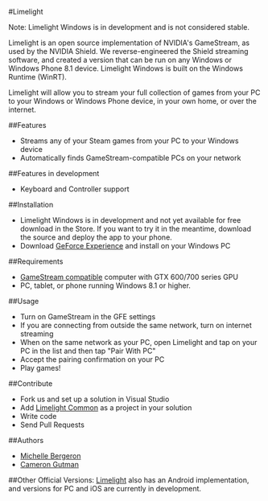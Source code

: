 #Limelight

Note: Limelight Windows is in development and is not considered stable. 

Limelight is an open source implementation of NVIDIA's GameStream, as used by the NVIDIA Shield.
We reverse-engineered the Shield streaming software, and created a version that can be run on any Windows or Windows Phone 8.1 device. Limelight Windows is built on the Windows Runtime (WinRT). 

Limelight will allow you to stream your full collection of games from your PC to your Windows or Windows Phone device,
in your own home, or over the internet.

##Features

* Streams any of your Steam games from your PC to your Windows device
* Automatically finds GameStream-compatible PCs on your network

##Features in development
* Keyboard and Controller support

##Installation

* Limelight Windows is in development and not yet available for free download in the Store. If you want to try it in the meantime, download the source and deploy the app to your phone. 
* Download [GeForce Experience](http://www.geforce.com/geforce-experience) and install on your Windows PC

##Requirements

* [GameStream compatible](http://shield.nvidia.com/play-pc-games/) computer with GTX 600/700 series GPU
* PC, tablet, or phone running Windows 8.1 or higher. 

##Usage

* Turn on GameStream in the GFE settings
* If you are connecting from outside the same network, turn on internet
  streaming
* When on the same network as your PC, open Limelight and tap on your PC in the list and then tap "Pair With PC"
* Accept the pairing confirmation on your PC
* Play games!

##Contribute 
- Fork us and set up a solution in Visual Studio
- Add [Limelight Common](https://github.com/limelight-stream/limelight-common-c) as a project in your solution
- Write code
- Send Pull Requests

##Authors

* [Michelle Bergeron](https://github.com/mrb113)
* [Cameron Gutman](https://github.com/cgutman)

##Other Official Versions:
[Limelight](https://github.com/limelight-stream) also has an Android
implementation, and versions for PC and iOS are currently in development.
